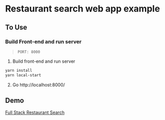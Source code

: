 # Restaurant search web app example

## To Use

### Build Front-end and run server

> `PORT: 8000`

1. Build front-end and run server

```zsh
yarn install
yarn local-start
```

2. Go http://localhost:8000/


## Demo

[Full Stack Restaurant Search](https://full-stack-restaurant-search.herokuapp.com/)
